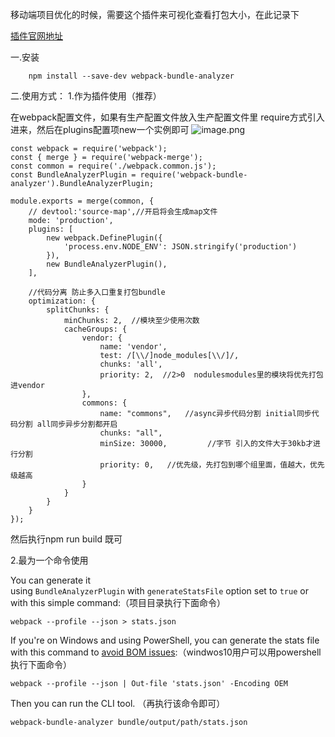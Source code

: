 移动端项目优化的时候，需要这个插件来可视化查看打包大小，在此记录下

[插件官网地址](https://github.com/webpack-contrib/webpack-bundle-analyzer)


一.安装
```
    npm install --save-dev webpack-bundle-analyzer
```

二.使用方式：
1.作为插件使用（推荐）

在webpack配置文件，如果有生产配置文件放入生产配置文件里
require方式引入进来，然后在plugins配置项new一个实例即可
![image.png](https://upload-images.jianshu.io/upload_images/9645550-5ece64c3f61d7159.png?imageMogr2/auto-orient/strip%7CimageView2/2/w/1240)
```
const webpack = require('webpack');
const { merge } = require('webpack-merge');
const common = require('./webpack.common.js');
const BundleAnalyzerPlugin = require('webpack-bundle-analyzer').BundleAnalyzerPlugin;

module.exports = merge(common, {
    // devtool:'source-map',//开启将会生成map文件
    mode: 'production',
    plugins: [
        new webpack.DefinePlugin({
            'process.env.NODE_ENV': JSON.stringify('production')
        }),
        new BundleAnalyzerPlugin(),
    ],

    //代码分离 防止多入口重复打包bundle
    optimization: {
        splitChunks: {
            minChunks: 2,  //模块至少使用次数
            cacheGroups: { 
                vendor: { 
                    name: 'vendor',
                    test: /[\\/]node_modules[\\/]/,
                    chunks: 'all', 
                    priority: 2,  //2>0  nodulesmodules里的模块将优先打包进vendor
                },
                commons: {
                    name: "commons",   //async异步代码分割 initial同步代码分割 all同步异步分割都开启
                    chunks: "all", 
                    minSize: 30000,         //字节 引入的文件大于30kb才进行分割    
                    priority: 0,   //优先级，先打包到哪个组里面，值越大，优先级越高
                }               
            }
        }
    }
});
```
然后执行npm run build 既可

2.最为一个命令使用


You can generate it using `BundleAnalyzerPlugin` with `generateStatsFile` option set to `true` or with this simple command:（项目目录执行下面命令）

```source-shell
webpack --profile --json > stats.json
```

If you're on Windows and using PowerShell, you can generate the stats file with this command to [avoid BOM issues](https://github.com/webpack-contrib/webpack-bundle-analyzer/issues/47):（windwos10用户可以用powershell执行下面命令）

```
webpack --profile --json | Out-file 'stats.json' -Encoding OEM

```

Then you can run the CLI tool.
（再执行该命令即可）

```
webpack-bundle-analyzer bundle/output/path/stats.json
```

